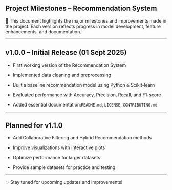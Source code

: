  ## Project Milestones – Recommendation System

🚀 This document highlights the major milestones and improvements made in the project.
Each version reflects progress in model development, feature enhancements, and documentation.

---

##  v1.0.0 – Initial Release (01 Sept 2025)

- First working version of the Recommendation System

- Implemented data cleaning and preprocessing

- Built a baseline recommendation model using Python & Scikit-learn

- Evaluated performance with Accuracy, Precision, Recall, and F1-score

- Added essential documentation:`README.md`, `LICENSE`, `CONTRIBUTING.md` 
---

 ## Planned for v1.1.0

- Add Collaborative Filtering and Hybrid Recommendation methods

- Improve visualizations with interactive plots

- Optimize performance for larger datasets

- Provide sample datasets for practice and testing
----
✨ Stay tuned for upcoming updates and improvements!
